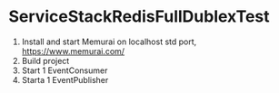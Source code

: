 # ServiceStackRedisFullDublexTest

1. Install and start Memurai on localhost std port, https://www.memurai.com/
2. Build project
3. Start 1 EventConsumer
4. Starta 1 EventPublisher

